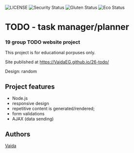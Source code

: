 ![LICENSE](https://img.shields.io/badge/license-MIT-blue.svg?style=flat-square)
![Security Status](https://img.shields.io/security-headers?label=Security&url=https%3A%2F%2Fgithub.com&style=flat-square)
![Gluten Status](https://img.shields.io/badge/Gluten-Free-green.svg)
![Eco Status](https://img.shields.io/badge/ECO-Friendly-green.svg)


# TODO - task manager/planner
### 19 group TODO website project

This project is for educational porpuses only.

Site published at https://VaidaEG.github.io/26-todo/

Design: random


## Project features
- Node.js
- responsive design
- repetitive content is generated/rendered;
- form validations
- AJAX (data sending)

## Authors
[Vaida](https://github.com/VaidaEG)